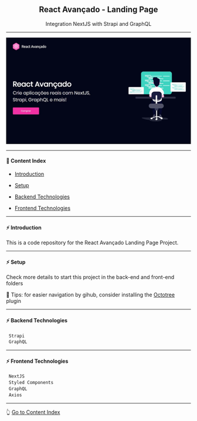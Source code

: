 <h2 align="center">React Avançado - Landing Page</h2>
<p align="center">Integration NextJS with Strapi and GraphQL</p>

---

![React Avançado](https://github.com/lipex360x/reactavancado-landingpage/blob/master/frontend/assets/screen.jpg)

---

#### :bookmark_tabs: Content Index

- [Introduction](#zap-introduction)

- [Setup](#zap-setup)

- [Backend Technologies](#zap-backend-technologies)

- [Frontend Technologies](#zap-frontend-technologies)

---

#### :zap: Introduction

This is a code repository for the React Avançado Landing Page Project.

---

#### :zap: Setup

Check more details to start this project in the back-end and front-end folders

:pushpin: Tips: for easier navigation by gihub, consider installing the [Octotree](https://chrome.google.com/webstore/detail/octotree-github-code-tree/bkhaagjahfmjljalopjnoealnfndnagc) plugin

---

#### :zap: Backend Technologies

```js
 Strapi
 GraphQL
```

---

#### :zap: Frontend Technologies

```js
 NextJS
 Styled Components
 GraphQL
 Axios
```

---

:point_up_2: [Go to Content Index](#bookmark_tabs-content-index) 
